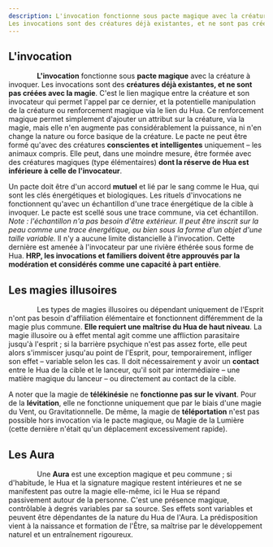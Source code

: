 ```yaml
---
description: L'invocation fonctionne sous pacte magique avec la créature à invoquer. 
Les invocations sont des créatures déjà existantes, et ne sont pas créées avec la magie. C'est le lien magique entre la créature et son invocateur qui permet l'appel par ce dernier, et la potentielle manipulation de la créature ou renforcement magique via le lien du Hua.
---
```


## L'invocation

    **L'invocation** fonctionne sous **pacte magique** avec la créature à invoquer. 
Les invocations sont des **créatures déjà existantes, et ne sont pas créées avec la magie**. C'est le lien magique entre la créature et son invocateur qui permet l'appel par ce dernier, et la potentielle manipulation de la créature ou renforcement magique via le lien du Hua. Ce renforcement magique permet simplement d'ajouter un attribut sur la créature, via la magie, mais elle n'en augmente pas considérablement la puissance, ni n'en change la nature ou force basique de la créature. 
Le pacte ne peut être formé qu'avec des créatures **conscientes et intelligentes** uniquement – les animaux compris. Elle peut, dans une moindre mesure, être formée avec des créatures magiques (type élémentaires) **dont la réserve de Hua est inférieure à celle de l'invocateur**. 

Un pacte doit être d'un accord **mutuel** et lié par le sang comme le Hua, qui sont les clés énergétiques et biologiques. Les rituels d'invocations ne fonctionnent qu'avec un échantillon d'une trace énergétique de la cible à invoquer. Le pacte est scellé sous une trace commune, via cet échantillon. 
*Note : l'échantillon n'a pas besoin d'être extérieur. Il peut être inscrit sur la peau comme une trace énergétique, ou bien sous la forme d'un objet d'une taille variable.* 
Il n'y a aucune limite distancielle à l'invocation. Cette dernière est amenée à l'invocateur par une rivière éthérée sous forme de Hua.
**HRP, les invocations et familiers doivent être approuvés par la modération et considérés comme une capacité à part entière**. 

## Les magies illusoires

    Les types de magies illusoires ou dépendant uniquement de l'Esprit n'ont pas besoin d'affiliation élémentaire et fonctionnent différemment de la magie plus commune. **Elle requiert une maîtrise du Hua de haut niveau**.
La magie illusoire ou à effet mental agit comme une affliction parasitaire jusqu'à l'esprit ; si la barrière psychique n'est pas assez forte, elle peut alors s'immiscer jusqu'au point de l'Esprit, pour, temporairement, infliger son effet – variable selon les cas. 
Il doit nécessairement y avoir un **contact** entre le Hua de la cible et le lanceur, qu'il soit par intermédiaire – une matière magique du lanceur – ou directement au contact de la cible. 

A noter que la magie de **télékinésie** ne **fonctionne pas sur le vivant**.
Pour de la **lévitation**, elle ne fonctionne uniquement que par le biais d'une magie du Vent, ou Gravitationnelle.
De même, la magie de **téléportation** n'est pas possible hors invocation via le pacte magique, ou Magie de la Lumière (cette dernière n'était qu'un déplacement excessivement rapide).

## Les Aura

    Une **Aura** est une exception magique et peu commune ; si d'habitude, le Hua et la signature magique restent intérieures et ne se manifestent pas outre la magie elle-même, ici le Hua se répand passivement autour de la personne. C'est une présence magique, contrôlable à degrés variables par sa source. Ses effets sont variables et peuvent être dépendantes de la nature du Hua de l'Aura. 
La prédisposition vient à la naissance et formation de l'Être, sa maîtrise par le développement naturel et un entraînement rigoureux.


